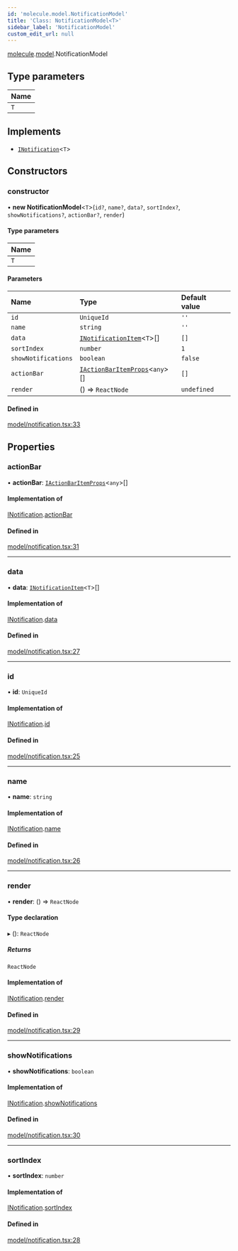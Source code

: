 ```yaml
---
id: 'molecule.model.NotificationModel'
title: 'Class: NotificationModel<T>'
sidebar_label: 'NotificationModel'
custom_edit_url: null
---
```


[molecule](../namespaces/molecule).[model](../namespaces/molecule.model).NotificationModel

## Type parameters

| Name |
| :--- |
| `T`  |

## Implements

-   [`INotification`](../interfaces/molecule.model.INotification)<`T`\>

## Constructors

### constructor

• **new NotificationModel**<`T`\>(`id?`, `name?`, `data?`, `sortIndex?`, `showNotifications?`, `actionBar?`, `render`)

#### Type parameters

| Name |
| :--- |
| `T`  |

#### Parameters

| Name                | Type                                                                                    | Default value |
| :------------------ | :-------------------------------------------------------------------------------------- | :------------ |
| `id`                | `UniqueId`                                                                              | `''`          |
| `name`              | `string`                                                                                | `''`          |
| `data`              | [`INotificationItem`](../interfaces/molecule.model.INotificationItem)<`T`\>[]           | `[]`          |
| `sortIndex`         | `number`                                                                                | `1`           |
| `showNotifications` | `boolean`                                                                               | `false`       |
| `actionBar`         | [`IActionBarItemProps`](../interfaces/molecule.component.IActionBarItemProps)<`any`\>[] | `[]`          |
| `render`            | () => `ReactNode`                                                                       | `undefined`   |

#### Defined in

[model/notification.tsx:33](https://github.com/DTStack/molecule/blob/3e6bc450/src/model/notification.tsx#L33)

## Properties

### actionBar

• **actionBar**: [`IActionBarItemProps`](../interfaces/molecule.component.IActionBarItemProps)<`any`\>[]

#### Implementation of

[INotification](../interfaces/molecule.model.INotification).[actionBar](../interfaces/molecule.model.INotification#actionbar)

#### Defined in

[model/notification.tsx:31](https://github.com/DTStack/molecule/blob/3e6bc450/src/model/notification.tsx#L31)

---

### data

• **data**: [`INotificationItem`](../interfaces/molecule.model.INotificationItem)<`T`\>[]

#### Implementation of

[INotification](../interfaces/molecule.model.INotification).[data](../interfaces/molecule.model.INotification#data)

#### Defined in

[model/notification.tsx:27](https://github.com/DTStack/molecule/blob/3e6bc450/src/model/notification.tsx#L27)

---

### id

• **id**: `UniqueId`

#### Implementation of

[INotification](../interfaces/molecule.model.INotification).[id](../interfaces/molecule.model.INotification#id)

#### Defined in

[model/notification.tsx:25](https://github.com/DTStack/molecule/blob/3e6bc450/src/model/notification.tsx#L25)

---

### name

• **name**: `string`

#### Implementation of

[INotification](../interfaces/molecule.model.INotification).[name](../interfaces/molecule.model.INotification#name)

#### Defined in

[model/notification.tsx:26](https://github.com/DTStack/molecule/blob/3e6bc450/src/model/notification.tsx#L26)

---

### render

• **render**: () => `ReactNode`

#### Type declaration

▸ (): `ReactNode`

##### Returns

`ReactNode`

#### Implementation of

[INotification](../interfaces/molecule.model.INotification).[render](../interfaces/molecule.model.INotification#render)

#### Defined in

[model/notification.tsx:29](https://github.com/DTStack/molecule/blob/3e6bc450/src/model/notification.tsx#L29)

---

### showNotifications

• **showNotifications**: `boolean`

#### Implementation of

[INotification](../interfaces/molecule.model.INotification).[showNotifications](../interfaces/molecule.model.INotification#shownotifications)

#### Defined in

[model/notification.tsx:30](https://github.com/DTStack/molecule/blob/3e6bc450/src/model/notification.tsx#L30)

---

### sortIndex

• **sortIndex**: `number`

#### Implementation of

[INotification](../interfaces/molecule.model.INotification).[sortIndex](../interfaces/molecule.model.INotification#sortindex)

#### Defined in

[model/notification.tsx:28](https://github.com/DTStack/molecule/blob/3e6bc450/src/model/notification.tsx#L28)
